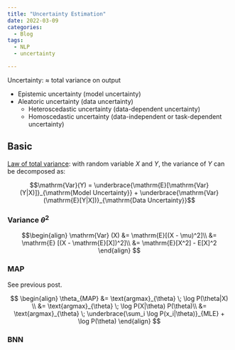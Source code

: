```yaml
---
title: "Uncertainty Estimation"
date: 2022-03-09
categories:
  - Blog
tags:
  - NLP
  - uncertainty

---
```


Uncertainty: $\approx$ total variance on output
* Epistemic uncertainty (model uncertainty)
* Aleatoric uncertainty (data uncertainty)
  * Heteroscedastic uncertainty (data-dependent uncertainty)
  * Homoscedastic uncertainty (data-independent or task-dependent uncertainty)

## Basic

[Law of total variance](https://en.wikipedia.org/wiki/Law_of_total_variance): with random variable $X$ and $Y$, the variance of $Y$ can be decomposed as:

$$\mathrm{Var}(Y) = \underbrace{\mathrm{E}[\mathrm{Var}(Y|X)]}_{\mathrm{Model Uncertainty}} + \underbrace{\mathrm{Var}(\mathrm{E}[Y|X])}_{\mathrm{Data Uncertainty}}$$

### Variance $\theta^2$

$$\begin{align}
\mathrm{Var} (X) &= \mathrm{E}[(X - \mu)^2]\\
&= \mathrm{E} [(X - \mathrm{E}[X])^2]\\
&= \mathrm{E}[X^2] - E[X]^2
\end{align}
$$

### MAP

See previous post.

$$
\begin{align}
\theta_{MAP} &= \text{argmax}_{\theta} \; \log P(\theta|X) \\
&= \text{argmax}_{\theta} \; \log P(X|\theta) P(\theta)\\
&= \text{argmax}_{\theta} \; \underbrace{\sum_i \log P(x_i|\theta)}_{MLE} + \log P(\theta)
\end{align}
$$

### BNN


